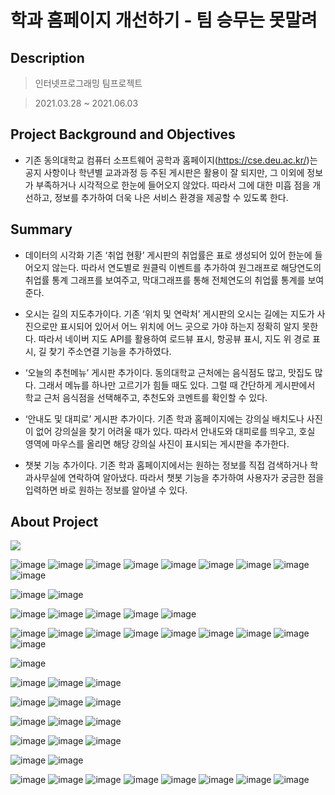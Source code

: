 # 학과 홈페이지 개선하기 - 팀 승무는 못말려


## Description

> 인터넷프로그래밍 팀프로젝트

> 2021.03.28 ~ 2021.06.03




## Project Background and Objectives
* 기존 동의대학교 컴퓨터 소프트웨어 공학과 홈페이지(https://cse.deu.ac.kr/)는 공지 사항이나 학년별 교과과정 등 주된 게시판은 활용이 잘 되지만, 그 이외에 정보가 부족하거나 시각적으로 한눈에 들어오지 않았다. 따라서 그에 대한 미흡 점을 개선하고, 정보를 추가하여 더욱 나은 서비스 환경을 제공할 수 있도록 한다.




## Summary
* 데이터의 시각화
기존 ‘취업 현황’ 게시판의 취업률은 표로 생성되어 있어 한눈에 들어오지 않는다. 따라서 연도별로 원클릭 이벤트를 추가하여 원그래프로 해당연도의 취업률 통계 그래프를 보여주고, 막대그래프를 통해 전체연도의 취업률 통계를 보여준다.

* 오시는 길의 지도추가이다.
기존 ‘위치 및 연락처’ 게시판의 오시는 길에는 지도가 사진으로만 표시되어 있어서 어느 위치에 어느 곳으로 가야 하는지 정확히 알지 못한다. 따라서 네이버 지도 API를 활용하여 로드뷰 표시, 항공뷰 표시, 지도 위 경로 표시, 길 찾기 주소연결 기능을 추가하였다.

* ‘오늘의 추천메뉴’ 게시판 추가이다.
동의대학교 근처에는 음식점도 많고, 맛집도 많다. 그래서 메뉴를 하나만 고르기가 힘들 때도 있다. 그럴 때 간단하게 게시판에서 학교 근처 음식점을 선택해주고, 추천도와 코멘트를 확인할 수 있다.

* ‘안내도 및 대피로’ 게시판 추가이다.
기존 학과 홈페이지에는 강의실 배치도나 사진이 없어 강의실을 찾기 어려울 때가 있다. 따라서 안내도와 대피로를 띄우고, 호실 영역에 마우스를 올리면 해당 강의실 사진이 표시되는 게시판을 추가한다.

* 챗봇 기능 추가이다.
기존 학과 홈페이지에서는 원하는 정보를 직접 검색하거나 학과사무실에 연락하여 알아냈다. 따라서 챗봇 기능을 추가하여 사용자가 궁금한 점을 입력하면 바로 원하는 정보를 알아낼 수 있다.



## About Project
<img src="https://img.shields.io/badge/Language--HTML|CSS|JavaScript-green?style=flat"/>

![image](https://user-images.githubusercontent.com/60650967/175767774-6a465e51-86a1-4962-bfc3-c900ac92f572.png)
![image](https://user-images.githubusercontent.com/60650967/175767803-73b23ecc-1152-4ed8-bbab-18972e779a8b.png)
![image](https://user-images.githubusercontent.com/60650967/175767812-ee2fbd1a-a774-4820-9695-3ddbe9dee124.png)
![image](https://user-images.githubusercontent.com/60650967/175767828-6f06a44f-e784-4a3a-b6ca-406aecc4f463.png)
![image](https://user-images.githubusercontent.com/60650967/175767832-1bf8dd5a-68b8-4795-b57d-54a37bcadacd.png)
![image](https://user-images.githubusercontent.com/60650967/175767838-61f9f31b-0d64-49c7-b127-5fb889bf3d20.png)
![image](https://user-images.githubusercontent.com/60650967/175767844-45a9dcaa-e127-444c-aeb2-285982ec93eb.png)
![image](https://user-images.githubusercontent.com/60650967/175767845-6aa8d159-6816-42c0-b5d3-2f9a09009bf2.png)
![image](https://user-images.githubusercontent.com/60650967/175767848-3f3b840f-dc7b-4a49-bbfb-840c17ed4ceb.png)

![image](https://user-images.githubusercontent.com/60650967/175767858-2b548551-d9d0-4c07-9c09-515943ebf995.png)
![image](https://user-images.githubusercontent.com/60650967/175767862-e3553a7a-8cc3-4d12-9ef1-869fc90dab59.png)

![image](https://user-images.githubusercontent.com/60650967/175767864-660772c9-614f-4712-88c5-9203de1ac56c.png)
![image](https://user-images.githubusercontent.com/60650967/175767866-d7831a43-ff1e-4768-9388-035e824fa638.png)
![image](https://user-images.githubusercontent.com/60650967/175767868-62c10a08-9806-494b-9609-4a2187be201b.png)
![image](https://user-images.githubusercontent.com/60650967/175767875-b8c333af-22f6-460b-a649-53f060e4606c.png)
![image](https://user-images.githubusercontent.com/60650967/175767883-7f1752df-9c57-449b-b042-533386d9e8ce.png)

![image](https://user-images.githubusercontent.com/60650967/175767888-5f334d32-e831-4d44-ba26-8d8b214afb69.png)
![image](https://user-images.githubusercontent.com/60650967/175767892-7114de5b-c997-4fe1-bdd8-b8d5119dec18.png)
![image](https://user-images.githubusercontent.com/60650967/175767897-32c6be4c-fed8-44e3-9d85-250f5ff394f7.png)
![image](https://user-images.githubusercontent.com/60650967/175767905-4ef1faad-66c8-4e15-a7ad-3004657cec15.png)
![image](https://user-images.githubusercontent.com/60650967/175767913-4a9e99ed-d94a-43e9-aa0a-67a22a96f699.png)
![image](https://user-images.githubusercontent.com/60650967/175767918-41ead7d5-f200-4b50-ae52-e9f719bb27c4.png)
![image](https://user-images.githubusercontent.com/60650967/175767921-d4d62583-cc91-42c7-bd4a-a3fa559983ba.png)
![image](https://user-images.githubusercontent.com/60650967/175767923-2a545d8b-d6dc-4a71-a49f-373c39532370.png)
![image](https://user-images.githubusercontent.com/60650967/175767926-10966ae7-8eb9-49a2-b984-942171ec2bce.png)

![image](https://user-images.githubusercontent.com/60650967/175767929-514f6cbb-869f-4b6f-a161-565bf741a83b.png)

![image](https://user-images.githubusercontent.com/60650967/175767930-d3159afc-0e3b-4718-8102-03c48114503a.png)
![image](https://user-images.githubusercontent.com/60650967/175767934-9324589b-d078-40bb-a8a1-9cd7112e39d2.png)
![image](https://user-images.githubusercontent.com/60650967/175767935-750ea20f-a227-42a7-b823-cd99cbd2740f.png)

![image](https://user-images.githubusercontent.com/60650967/175767937-9d20a4fb-e23d-4782-b7ca-2ee66c75979a.png)
![image](https://user-images.githubusercontent.com/60650967/175767939-49fcb274-62a7-492a-b225-8ddd7c46c378.png)
![image](https://user-images.githubusercontent.com/60650967/175767940-d7736d18-153d-4633-9ca6-773397d04d7e.png)

![image](https://user-images.githubusercontent.com/60650967/175767947-5fb645bf-286b-429e-afd5-9062ab87a020.png)
![image](https://user-images.githubusercontent.com/60650967/175767950-6d8153ba-cd06-439c-a9ee-747dc43cef38.png)
![image](https://user-images.githubusercontent.com/60650967/175767952-ba3a0d51-4f3e-40e7-94ca-180d8131ae10.png)

![image](https://user-images.githubusercontent.com/60650967/175767955-fd0fc50b-aa22-43b4-9912-ea1437b2eebd.png)
![image](https://user-images.githubusercontent.com/60650967/175767960-19f320b3-e216-40af-94e8-a14ab7f1236b.png)
![image](https://user-images.githubusercontent.com/60650967/175767971-c5ac139e-6a05-497b-a373-cad2ad997e1a.png)

![image](https://user-images.githubusercontent.com/60650967/175767983-3abf4c3a-2267-442b-b7ee-76acb849ebfb.png)
![image](https://user-images.githubusercontent.com/60650967/175767992-64dabc89-f6fc-4760-82e3-c5dca940decf.png)


![image](https://user-images.githubusercontent.com/60650967/175767995-ba027732-4507-4bf7-8227-72bdab3eb938.png)
![image](https://user-images.githubusercontent.com/60650967/175767997-fb9245a0-18c4-4c81-ba7e-e9007adb83de.png)
![image](https://user-images.githubusercontent.com/60650967/175768000-fa709d0d-c715-4b5c-9981-f4d3a1ad1774.png)
![image](https://user-images.githubusercontent.com/60650967/175768002-6045f340-bf15-4ad5-b47f-dfe661c47be3.png)
![image](https://user-images.githubusercontent.com/60650967/175768004-fa5fc423-d4c7-4b07-b1d6-63ceec344ae4.png)
![image](https://user-images.githubusercontent.com/60650967/175768006-6c2c5668-230e-4abe-ae12-698beb58edb8.png)
![image](https://user-images.githubusercontent.com/60650967/175768007-e28e0eb6-1e61-44ab-8156-886339382ead.png)
![image](https://user-images.githubusercontent.com/60650967/175768010-67c02e6c-c0c4-4cd9-82b3-ac00e0e60eb0.png)

